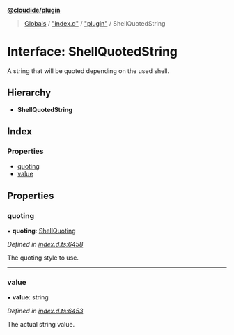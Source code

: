 **[@cloudide/plugin](../README.md)**

> [Globals](../README.md) / ["index.d"](../modules/_index_d_.md) / ["plugin"](../modules/_index_d_._plugin_.md) / ShellQuotedString

# Interface: ShellQuotedString

A string that will be quoted depending on the used shell.

## Hierarchy

* **ShellQuotedString**

## Index

### Properties

* [quoting](_index_d_._plugin_.shellquotedstring.md#quoting)
* [value](_index_d_._plugin_.shellquotedstring.md#value)

## Properties

### quoting

•  **quoting**: [ShellQuoting](../enums/_index_d_._plugin_.shellquoting.md)

*Defined in [index.d.ts:6458](https://github.com/shuyaqian/cloudide-plugin-api/blob/57a3a2a/index.d.ts#L6458)*

The quoting style to use.

___

### value

•  **value**: string

*Defined in [index.d.ts:6453](https://github.com/shuyaqian/cloudide-plugin-api/blob/57a3a2a/index.d.ts#L6453)*

The actual string value.
